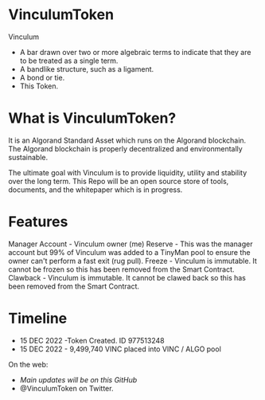 # VinculumToken 

Vinculum
- A bar drawn over two or more algebraic terms to indicate that they are to be treated as a single term.
- A bandlike structure, such as a ligament.
- A bond or tie.
- This Token.

# What is VinculumToken?
It is an Algorand Standard Asset which runs on the Algorand blockchain. The Algorand blockchain is properly decentralized and environmentally sustainable.

The ultimate goal with Vinculum is to provide liquidity, utility and stability over the long term. This Repo will be an open source store of tools, documents, and the whitepaper which is in progress.

# Features
Manager Account - Vinculum owner (me)
Reserve - This was the manager account but 99% of Vinculum was added to a TinyMan pool to ensure the owner can't perform a fast exit (rug pull).
Freeze - Vinculum is immutable. It cannot be frozen so this has been removed from the Smart Contract.
Clawback - Vinculum is immutable. It cannot be clawed back so this has been removed from the Smart Contract.

# Timeline
- 15 DEC 2022 -Token Created. ID 977513248
- 15 DEC 2022 - 9,499,740 VINC placed into VINC / ALGO pool

On the web:
- *Main updates will be on this GitHub*
- @VinculumToken on Twitter.
